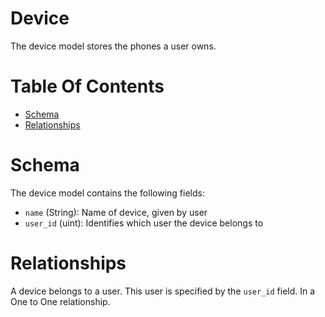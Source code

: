 # Device
The device model stores the phones a user owns.  

# Table Of Contents
- [Schema](#schema)
- [Relationships](#relationships)

# Schema
The device model contains the following fields:

- `name` (String): Name of device, given by user
- `user_id` (uint): Identifies which user the device belongs to

# Relationships
A device belongs to a user. This user is specified by the `user_id` field. In 
a One to One relationship.

